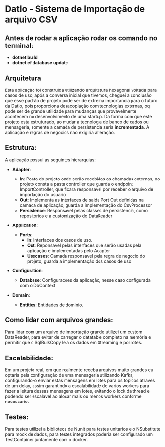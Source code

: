 # Datlo - Sistema de Importação de arquivo CSV

## Antes de rodar a aplicação rodar os comando no terminal:
* **dotnet build**
* **dotnet ef database update**

## Arquitetura
Esta aplicação foi construida utilizando arquitetura hexagonal voltada para casos de uso, após a conversa inicial que tivemos, cheguei a conclusão que esse padrão de projeto pode
ser de extrema importancia para o futuro da Datlo, pois proporciona desacoplação com tecnologias externas, oq pode ser de grande utilidade para mudanças que provavelmente
acontecem no desenvolvimento de uma startup. Da forma com que este projeto esta estruturado, ao mudar a tecnologia de banco de dados ou mensageria, somente a camada de persistencia
seria **incrementada**. A aplicação e regras de negocios nao exigiria alteração.

## Estrutura:

A aplicação possui as seguintes hierarquias:
* **Adapter**:
    * **In**: Ponta do projeto onde serão recebidas as chamadas externas, no projeto consta a pasta controller que guarda o endpoint ImportController, que ficara responsavel por receber o arquivo de importação do usuario
    * **Out**: Implementa as interfaces de saida Port Out definidas na camada de aplicação, guarda a implementação do CsvProcessor
    * **Persistence**: Responsavel pelas classes de persistencia, como repositorios e a customização do DataReader

* **Application**:
    * **Ports**:
        * **In**: Interfaces dos casos de uso.
        * **Out**: Reponsavel pelas interfaces que serão usadas pela aplicação e implementadas pelo Adapter
        * **Usecases**: Camada responsavel pela regra de negocio do projeto, guarda a implementação dos casos de uso.

* **Configuration**:
    * **Database**: Configuracoes da aplicação, nesse caso configurada com o DbContext
    
* **Domain**:
    * **Entities**: Entidades de dominio.


## Como lidar com arquivos grandes:
Para lidar com um arquivo de importação grande utilizei um custom DataReader, para evitar de carregar o datatable completo na memória e permitir que o SqlBulkCopy leia os dados em Streaming e por lotes.

## Escalabilidade:
Em um projeto real, em que realmente receba arquivos muito grandes eu optaria pela configuração de uma mensageria utilizando Kafka, configurando-o enviar estas mensagens em lotes para os topicos atraves de um delay,
assim garantindo a escalabilidade de varios workers para fazer a leitura dessas mensagens em lotes, evitando o lock da thread e podendo ser escalavel ao alocar mais ou menos workers conforme necessario.

## Testes:
Para testes utilizei a biblioteca de Nunit para testes unitarios e o NSubstitute para mock de dados, para testes integrados poderia ser configurado um TestContainer juntamente com o docker.



